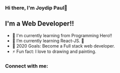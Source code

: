 ### Hi there, I'm Joydip Paul👋


## I'm a Web Developer!!

- 🔭  I'm currently learning from Programming Hero!!
- 🌱 I’m currently learning React-JS. 🤣
- 🥅 2020 Goals: Become a Full stack web developer.
- ⚡ Fun fact: I love to drawing and painting.



### Connect with me:
[website]: https://joydipjdcom.netlify.app/
[twitter]: https://twitter.com/Joydippaul9
[youtube]: https://www.youtube.com/channel/UCXOoAHrPiW8xD7hMnqHnENA/featured
[instagram]: https://www.instagram.com/joydip_jishu/
[linkedin]: https://www.linkedin.com/in/joydip-paul-90b447190/
